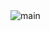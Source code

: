 <img src="https://github.com/dahyeon777/pureTimer/assets/168621121/3a012be9-f764-41ec-ade1-30f49eaef582" alt="main">
